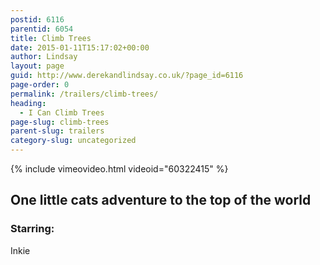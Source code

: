 ```yaml
---
postid: 6116
parentid: 6054
title: Climb Trees
date: 2015-01-11T15:17:02+00:00
author: Lindsay
layout: page
guid: http://www.derekandlindsay.co.uk/?page_id=6116
page-order: 0
permalink: /trailers/climb-trees/
heading:
  - I Can Climb Trees
page-slug: climb-trees
parent-slug: trailers
category-slug: uncategorized
---
```

{% include vimeovideo.html videoid="60322415" %}

## One little cats adventure to the top of the world

### Starring:

Inkie